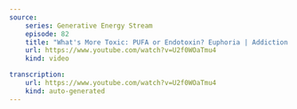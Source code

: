 ```yaml
---
source:
    series: Generative Energy Stream
    episode: 82
    title: "What's More Toxic: PUFA or Endotoxin? Euphoria | Addiction | Meaningful Work | Current Events"
    url: https://www.youtube.com/watch?v=U2f0WOaTmu4
    kind: video

transcription:
    url: https://www.youtube.com/watch?v=U2f0WOaTmu4
    kind: auto-generated
---
```

